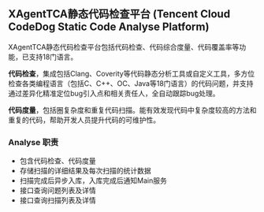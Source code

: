 ## XAgentTCA静态代码检查平台 (Tencent Cloud CodeDog Static Code Analyse Platform)

XAgentTCA静态代码检查平台包括代码检查、代码综合度量、代码覆盖率等功能，已支持18门语言。

**代码检查**，集成包括Clang、Coverity等代码静态分析工具或自定义工具，多方位检查各类编程语言（包括C、C++、OC、Java等18门语言）的代码问题，并支持通过差异化精准定位bug引入点和相关责任人，全自动跟踪bug处理。

**代码度量**，包括圈复杂度和重复代码扫描。能有效发现代码中复杂度较高的方法和重复的代码，帮助开发人员提升代码的可维护性。

### Analyse 职责

* 包含代码检查、代码度量 
* 存储扫描的详细结果及每次扫描的统计数据
* 扫描完成后异步入库，入库完成后通知Main服务
* 接口查询问题列表及详情
* 接口查询扫描列表及详情
